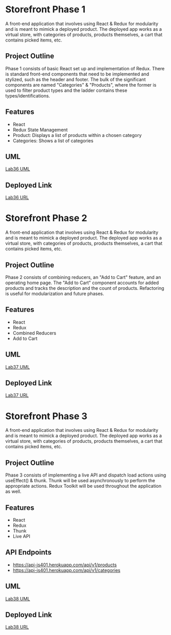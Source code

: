 # Storefront Phase 1
A front-end application that involves using React & Redux for modularity and is meant to mimick a deployed product. The deployed app works as a virtual store, with categories of products, products themselves, a cart that contains picked items, etc.

## Project Outline
Phase 1 consists of basic React set up and implementation of Redux. There is standard front-end components that need to be implemented and stylized, such as the header and footer. The bulk of the significant components are named "Categories" & "Products", where the former is used to filter product types and the ladder contains these types/identifications.

## Features
- React
- Redux State Management
- Product: Displays a list of products within a chosen category
- Categories: Shows a list of categories

## UML
[Lab36 UML](./assets/Lab36-image.png)

## Deployed Link
[Lab36 URL]()


# Storefront Phase 2
A front-end application that involves using React & Redux for modularity and is meant to mimick a deployed product. The deployed app works as a virtual store, with categories of products, products themselves, a cart that contains picked items, etc.

## Project Outline
Phase 2 consists of combining reducers, an "Add to Cart" feature, and an operating home page. The "Add to Cart" component accounts for added products and tracks the description and the count of products. Refactoring is useful for modularization and future phases.

## Features
- React
- Redux
- Combined Reducers 
- Add to Cart

## UML
[Lab37 UML](./assets/Lab37-image.png)

## Deployed Link
[Lab37 URL]()


# Storefront Phase 3
A front-end application that involves using React & Redux for modularity and is meant to mimick a deployed product. The deployed app works as a virtual store, with categories of products, products themselves, a cart that contains picked items, etc.

## Project Outline
Phase 3 consists of implementing a live API and dispatch load actions using useEffect() & thunk. Thunk will be used asynchronously to perform the appropriate actions. Redux Toolkit will be used throughout the application as well.

## Features
- React
- Redux
- Thunk
- Live API

## API Endpoints
- https://api-js401.herokuapp.com/api/v1/products
- https://api-js401.herokuapp.com/api/v1/categories

## UML
[Lab38 UML](./assets/Lab38-image.png)

## Deployed Link
[Lab38 URL]()
